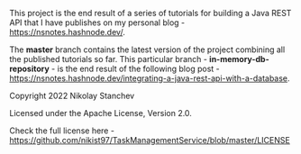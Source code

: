 This project is the end result of a series of tutorials for building a Java REST API that I have publishes on my personal blog - https://nsnotes.hashnode.dev/.

The **master** branch contains the latest version of the project combining all the published tutorials so far. This
particular branch - **in-memory-db-repository** - is the end result of the following blog post - https://nsnotes.hashnode.dev/integrating-a-java-rest-api-with-a-database.

Copyright 2022 Nikolay Stanchev

Licensed under the Apache License, Version 2.0.

Check the full license here - https://github.com/nikist97/TaskManagementService/blob/master/LICENSE